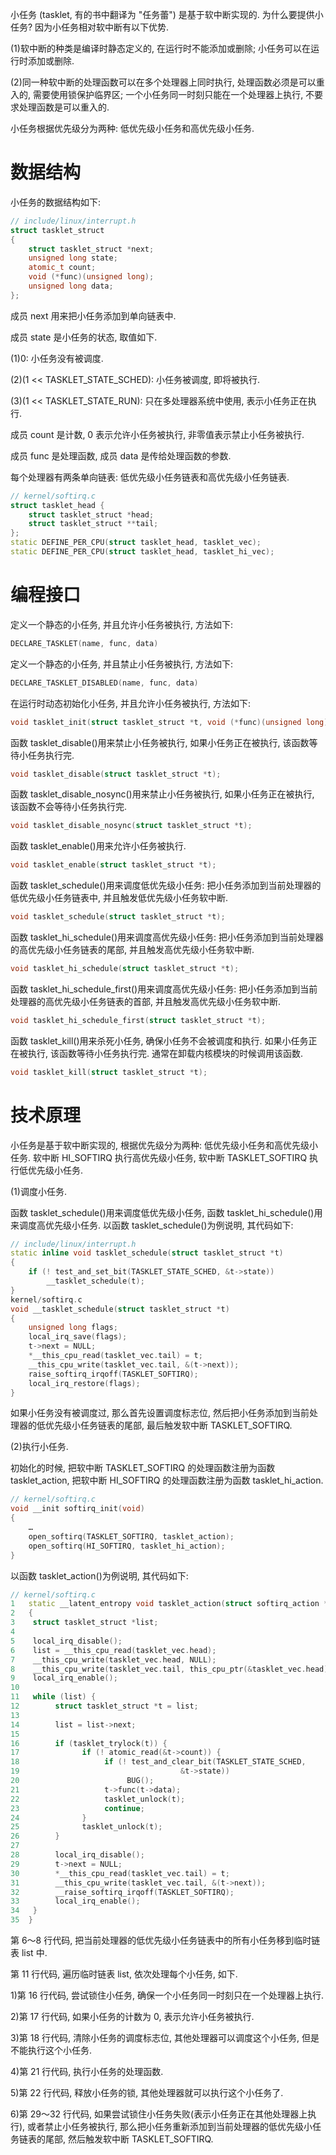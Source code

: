 
小任务 (tasklet, 有的书中翻译为 "任务蕾"​) 是基于软中断实现的. 为什么要提供小任务? 因为小任务相对软中断有以下优势.

(1)软中断的种类是编译时静态定义的, 在运行时不能添加或删除; 小任务可以在运行时添加或删除.

(2)同一种软中断的处理函数可以在多个处理器上同时执行, 处理函数必须是可以重入的, 需要使用锁保护临界区; 一个小任务同一时刻只能在一个处理器上执行, 不要求处理函数是可以重入的.

小任务根据优先级分为两种: 低优先级小任务和高优先级小任务.

# 数据结构

小任务的数据结构如下:

```cpp
// include/linux/interrupt.h
struct tasklet_struct
{
    struct tasklet_struct *next;
    unsigned long state;
    atomic_t count;
    void (*func)(unsigned long);
    unsigned long data;
};
```

成员 next 用来把小任务添加到单向链表中.

成员 state 是小任务的状态, 取值如下.

(1)0: 小任务没有被调度.

(2)(1 << TASKLET_STATE_SCHED): 小任务被调度, 即将被执行.

(3)(1 << TASKLET_STATE_RUN): 只在多处理器系统中使用, 表示小任务正在执行.

成员 count 是计数, 0 表示允许小任务被执行, 非零值表示禁止小任务被执行.

成员 func 是处理函数, 成员 data 是传给处理函数的参数.

每个处理器有两条单向链表: 低优先级小任务链表和高优先级小任务链表.

```cpp
// kernel/softirq.c
struct tasklet_head {
    struct tasklet_struct *head;
    struct tasklet_struct **tail;
};
static DEFINE_PER_CPU(struct tasklet_head, tasklet_vec);
static DEFINE_PER_CPU(struct tasklet_head, tasklet_hi_vec);
```

# 编程接口

定义一个静态的小任务, 并且允许小任务被执行, 方法如下:

```cpp
DECLARE_TASKLET(name, func, data)
```

定义一个静态的小任务, 并且禁止小任务被执行, 方法如下:

```cpp
DECLARE_TASKLET_DISABLED(name, func, data)
```

在运行时动态初始化小任务, 并且允许小任务被执行, 方法如下:

```cpp
void tasklet_init(struct tasklet_struct *t, void (*func)(unsigned long), unsigned long data);
```

函数 tasklet_disable()用来禁止小任务被执行, 如果小任务正在被执行, 该函数等待小任务执行完.

```cpp
void tasklet_disable(struct tasklet_struct *t);
```

函数 tasklet_disable_nosync()用来禁止小任务被执行, 如果小任务正在被执行, 该函数不会等待小任务执行完.

```cpp
void tasklet_disable_nosync(struct tasklet_struct *t);
```

函数 tasklet_enable()用来允许小任务被执行.

```cpp
void tasklet_enable(struct tasklet_struct *t);
```

函数 tasklet_schedule()用来调度低优先级小任务: 把小任务添加到当前处理器的低优先级小任务链表中, 并且触发低优先级小任务软中断.

```cpp
void tasklet_schedule(struct tasklet_struct *t);
```

函数 tasklet_hi_schedule()用来调度高优先级小任务: 把小任务添加到当前处理器的高优先级小任务链表的尾部, 并且触发高优先级小任务软中断.

```cpp
void tasklet_hi_schedule(struct tasklet_struct *t);
```

函数 tasklet_hi_schedule_first()用来调度高优先级小任务: 把小任务添加到当前处理器的高优先级小任务链表的首部, 并且触发高优先级小任务软中断.

```cpp
void tasklet_hi_schedule_first(struct tasklet_struct *t);
```

函数 tasklet_kill()用来杀死小任务, 确保小任务不会被调度和执行. 如果小任务正在被执行, 该函数等待小任务执行完. 通常在卸载内核模块的时候调用该函数.

```cpp
void tasklet_kill(struct tasklet_struct *t);
```

# 技术原理

小任务是基于软中断实现的, 根据优先级分为两种: 低优先级小任务和高优先级小任务. 软中断 HI_SOFTIRQ 执行高优先级小任务, 软中断 TASKLET_SOFTIRQ 执行低优先级小任务.

(1)调度小任务.

函数 tasklet_schedule()用来调度低优先级小任务, 函数 tasklet_hi_schedule()用来调度高优先级小任务. 以函数 tasklet_schedule()为例说明, 其代码如下:

```cpp
// include/linux/interrupt.h
static inline void tasklet_schedule(struct tasklet_struct *t)
{
    if (! test_and_set_bit(TASKLET_STATE_SCHED, &t->state))
        __tasklet_schedule(t);
}
kernel/softirq.c
void __tasklet_schedule(struct tasklet_struct *t)
{
    unsigned long flags;
    local_irq_save(flags);
    t->next = NULL;
    *__this_cpu_read(tasklet_vec.tail) = t;
    __this_cpu_write(tasklet_vec.tail, &(t->next));
    raise_softirq_irqoff(TASKLET_SOFTIRQ);
    local_irq_restore(flags);
}
```

如果小任务没有被调度过, 那么首先设置调度标志位, 然后把小任务添加到当前处理器的低优先级小任务链表的尾部, 最后触发软中断 TASKLET_SOFTIRQ.

(2)执行小任务.

初始化的时候, 把软中断 TASKLET_SOFTIRQ 的处理函数注册为函数 tasklet_action, 把软中断 HI_SOFTIRQ 的处理函数注册为函数 tasklet_hi_action.

```cpp
// kernel/softirq.c
void __init softirq_init(void)
{
    …
    open_softirq(TASKLET_SOFTIRQ, tasklet_action);
    open_softirq(HI_SOFTIRQ, tasklet_hi_action);
}
```

以函数 tasklet_action()为例说明, 其代码如下:

```cpp
// kernel/softirq.c
1   static __latent_entropy void tasklet_action(struct softirq_action *a)
2   {
3    struct tasklet_struct *list;
4
5    local_irq_disable();
6    list = __this_cpu_read(tasklet_vec.head);
7    __this_cpu_write(tasklet_vec.head, NULL);
8    __this_cpu_write(tasklet_vec.tail, this_cpu_ptr(&tasklet_vec.head));
9    local_irq_enable();
10
11   while (list) {
12        struct tasklet_struct *t = list;
13
14        list = list->next;
15
16        if (tasklet_trylock(t)) {
17              if (! atomic_read(&t->count)) {
18                   if (! test_and_clear_bit(TASKLET_STATE_SCHED,
19                                    &t->state))
20                        BUG();
21                   t->func(t->data);
22                   tasklet_unlock(t);
23                   continue;
24              }
25              tasklet_unlock(t);
26        }
27
28        local_irq_disable();
29        t->next = NULL;
30        *__this_cpu_read(tasklet_vec.tail) = t;
31        __this_cpu_write(tasklet_vec.tail, &(t->next));
32        __raise_softirq_irqoff(TASKLET_SOFTIRQ);
33        local_irq_enable();
34   }
35  }
```

第 6～8 行代码, 把当前处理器的低优先级小任务链表中的所有小任务移到临时链表 list 中.

第 11 行代码, 遍历临时链表 list, 依次处理每个小任务, 如下.

1)第 16 行代码, 尝试锁住小任务, 确保一个小任务同一时刻只在一个处理器上执行.

2)第 17 行代码, 如果小任务的计数为 0, 表示允许小任务被执行.

3)第 18 行代码, 清除小任务的调度标志位, 其他处理器可以调度这个小任务, 但是不能执行这个小任务.

4)第 21 行代码, 执行小任务的处理函数.

5)第 22 行代码, 释放小任务的锁, 其他处理器就可以执行这个小任务了.

6)第 29～32 行代码, 如果尝试锁住小任务失败(表示小任务正在其他处理器上执行)​, 或者禁止小任务被执行, 那么把小任务重新添加到当前处理器的低优先级小任务链表的尾部, 然后触发软中断 TASKLET_SOFTIRQ.
